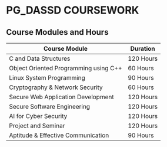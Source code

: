 # PG_DASSD COURSEWORK

## Course Modules and Hours

Course Module | Duration  
--- | ---  
C and Data Structures | 120 Hours  
Object Oriented Programming using C++ | 60 Hours  
Linux System Programming | 90 Hours  
Cryptography & Network Security | 60 Hours  
Secure Web Application Development | 120 Hours  
Secure Software Engineering | 120 Hours  
AI for Cyber Security | 120 Hours  
Project and Seminar | 120 Hours  
Aptitude & Effective Communication | 90 Hours  
